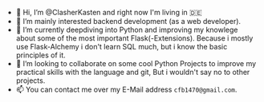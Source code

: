 - 👋 Hi, I’m @ClasherKasten and right now I'm living in 🇩🇪 
- 👀 I’m mainly interested backend development (as a web developer).
- 🌱 I’m currently deepdiving into Python and improving my knowlege about some of the most important Flask(-Extensions).
Because i mostly use Flask-Alchemy i don't learn SQL much, but i know the basic principles of it.
- 💞️ I’m looking to collaborate on some cool Python Projects to improve my practical skills with the language and git,
But i wouldn't say no to other projects.
- 📫 You can contact me over my E-Mail address `cfb1470@gmail.com`.
